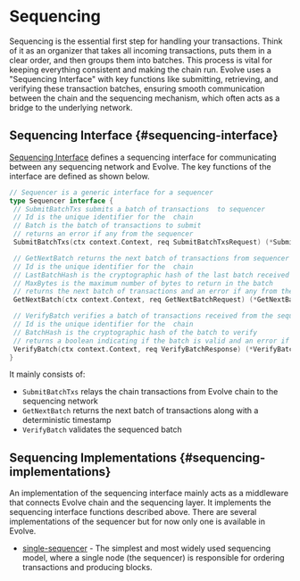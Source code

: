 # Sequencing

 Sequencing is the essential first step for handling your transactions. Think of it as an organizer that takes all incoming transactions, puts them in a clear order, and then groups them into batches. This process is vital for keeping everything consistent and making the chain run. Evolve uses a "Sequencing Interface" with key functions like submitting, retrieving, and verifying these transaction batches, ensuring smooth communication between the chain and the sequencing mechanism, which often acts as a bridge to the underlying network.

## Sequencing Interface {#sequencing-interface}

[Sequencing Interface](https://github.com/evstack/ev-node/blob/main/core/sequencer/sequencing.go#L11) defines a sequencing interface for communicating between any sequencing network and Evolve. The key functions of the interface are defined as shown below.

```go
// Sequencer is a generic interface for a sequencer
type Sequencer interface {
 // SubmitBatchTxs submits a batch of transactions  to sequencer
 // Id is the unique identifier for the  chain
 // Batch is the batch of transactions to submit
 // returns an error if any from the sequencer
 SubmitBatchTxs(ctx context.Context, req SubmitBatchTxsRequest) (*SubmitBatchTxsResponse, error)

 // GetNextBatch returns the next batch of transactions from sequencer to
 // Id is the unique identifier for the  chain
 // LastBatchHash is the cryptographic hash of the last batch received by the
 // MaxBytes is the maximum number of bytes to return in the batch
 // returns the next batch of transactions and an error if any from the sequencer
 GetNextBatch(ctx context.Context, req GetNextBatchRequest) (*GetNextBatchResponse, error)

 // VerifyBatch verifies a batch of transactions received from the sequencer
 // Id is the unique identifier for the  chain
 // BatchHash is the cryptographic hash of the batch to verify
 // returns a boolean indicating if the batch is valid and an error if any from the sequencer
 VerifyBatch(ctx context.Context, req VerifyBatchResponse) (*VerifyBatchResponse, error)
}
```

It mainly consists of:

* `SubmitBatchTxs` relays the chain transactions from Evolve chain to the sequencing network
* `GetNextBatch` returns the next batch of transactions along with a deterministic timestamp
* `VerifyBatch` validates the sequenced batch

## Sequencing Implementations {#sequencing-implementations}

An implementation of the sequencing interface mainly acts as a middleware that connects Evolve chain and the sequencing layer. It implements the sequencing interface functions described above.
There are several implementations of the sequencer but for now only one is available in Evolve.

* [single-sequencer](/docs/learn/sequencing/single.md) - The simplest and most widely used sequencing model, where a single node (the sequencer) is responsible for ordering transactions and producing blocks.
